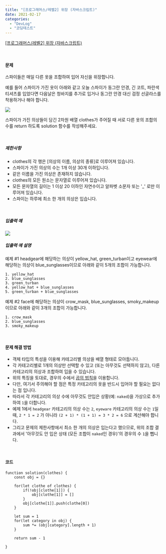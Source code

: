 ```yaml
---
title: "[프로그래머스/레벨2] 위장 (자바스크립트)"
date: 2021-02-17
categories: 
  - "DevLog"
  - "코딩테스트"
---
```


[\[프로그래머스/레벨2\] 위장 (자바스크립트)](https://programmers.co.kr/learn/courses/30/lessons/42578)

 

#### **문제**

스파이들은 매일 다른 옷을 조합하여 입어 자신을 위장합니다.

예를 들어 스파이가 가진 옷이 아래와 같고 오늘 스파이가 동그란 안경, 긴 코트, 파란색 티셔츠를 입었다면 다음날은 청바지를 추가로 입거나 동그란 안경 대신 검정 선글라스를 착용하거나 해야 합니다.

![](./assets/img/wp-content/uploads/2021/02/스크린샷-2021-02-18-오전-12.24.12.png)

스파이가 가진 의상들이 담긴 2차원 배열 clothes가 주어질 때 서로 다른 옷의 조합의 수를 return 하도록 solution 함수를 작성해주세요.

 

##### **제한사항**

- clothes의 각 행은 \[의상의 이름, 의상의 종류\]로 이루어져 있습니다.
- 스파이가 가진 의상의 수는 1개 이상 30개 이하입니다.
- 같은 이름을 가진 의상은 존재하지 않습니다.
- clothes의 모든 원소는 문자열로 이루어져 있습니다.
- 모든 문자열의 길이는 1 이상 20 이하인 자연수이고 알파벳 소문자 또는 '\_' 로만 이루어져 있습니다.
- 스파이는 하루에 최소 한 개의 의상은 입습니다.

 

##### **입출력 예**

![](./assets/img/wp-content/uploads/2021/02/스크린샷-2021-02-18-오전-12.25.08.png)

##### **입출력 예 설명**

예제 #1 headgear에 해당하는 의상이 yellow\_hat, green\_turban이고 eyewear에 해당하는 의상이 blue\_sunglasses이므로 아래와 같이 5개의 조합이 가능합니다.

```
1. yellow_hat
2. blue_sunglasses
3. green_turban
4. yellow_hat + blue_sunglasses
5. green_turban + blue_sunglasses
```

예제 #2 face에 해당하는 의상이 crow\_mask, blue\_sunglasses, smoky\_makeup이므로 아래와 같이 3개의 조합이 가능합니다.

```
1. crow_mask
2. blue_sunglasses
3. smoky_makeup
```

 

#### **문제 해결 방법**

- 객체 타입의 특성을 이용해 카테고리별 의상을 배열 형태로 모아둡니다.
- 각 카테고리별로 1개의 의상만 선택할 수 있고 (또는 아무것도 선택하지 않고), 다른 카테고리의 의상과 조합하여 입을 수 있습니다.
- 위의 특징을 토대로, 경우의 수에서 [곱의 법칙](https://mathbang.net/543)을 이용합니다.
- 다만, 여기서 주의해야 할 점은 특정 카테고리의 옷을 반드시 입어야 할 필요는 없다는 점 입니다.
- 따라서 각 카테고리의 의상 수에 아무것도 안입은 상황(예: `naked`)을 가상으로 추가하여 `1`을 더합니다.
- 예제 1에서 `headgear` 카테고리의 의상 수는 `2`, `eyeware` 카테고리의 의상 수는 `1`일 때, `2 * 1 = 2` 가 아니라 `(2 + 1) * (1 + 1) = 3 * 2 = 6` 으로 계산해야 합니다.
- 그리고 문제의 제한사항에서 최소 한 개의 의상은 입는다고 했으므로, 위의 조합 결과에서 '아무것도 안 입은 상태 (모든 조합이 `naked`인 경우)'의 경우의 수 `1`을 뺍니다.

 

#### **코드**

```
function solution(clothes) {
    const obj = {}
    
    for(let clothe of clothes) {
        if(!obj[clothe[1]]) {
            obj[clothe[1]] = []
        }
        obj[clothe[1]].push(clothe[0])
    }
    
    let sum = 1
    for(let category in obj) {
        sum *= (obj[category].length + 1)
    }
    
    return sum - 1
    
}
```
